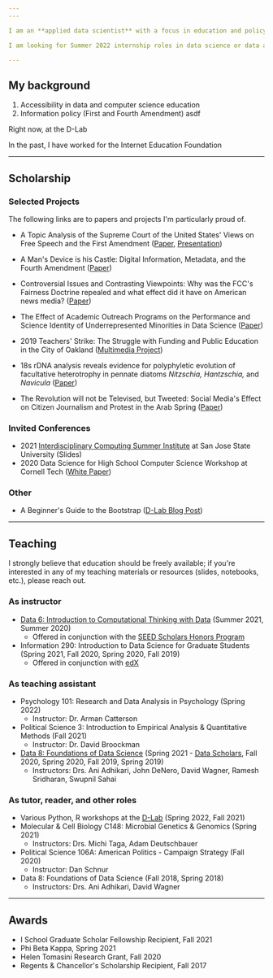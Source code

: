 ```yaml
---
---

I am an **applied data scientist** with a focus in education and policy. My background is in STEM education and law, and I graduated in 2021 with a B.S. in Microbial Biology and a B.A. in Media Studies, also from the University of California, Berkeley.

I am looking for Summer 2022 internship roles in data science or data analytics. If you think I'd be a good fit for your organization, you can reach out to me at **[castro(dot)ian(at)berkeley(dot)edu](mailto:castro.ian@berkeley.edu)** or through [Linkedin](https://www.linkedin.com/in/hans-k-castro/).

---
```

## My background

1. Accessibility in data and computer science education
1. Information policy (First and Fourth Amendment)
asdf

Right now, at the D-Lab

In the past, I have worked for the Internet Education Foundation

---

## Scholarship

### Selected Projects

The following links are to papers and projects I'm particularly proud of.

- A Topic Analysis of the Supreme Court of the United States' Views on Free Speech and the First Amendment ([Paper](https://drive.google.com/file/d/1WymAStgsM1_wx_AFZua8KMaoFoQmfeRl/view?usp=sharing), [Presentation](https://docs.google.com/presentation/d/1edgeqrSJxEVk_LvL2ZnKop5Zn4jvxjaRQuGCP9p8MRI/edit?usp=sharing))


- A Man's Device is his Castle: Digital Information, Metadata, and the Fourth Amendment ([Paper](https://drive.google.com/file/d/1IXcbLmydJD7hZr2xmphZnzlIA1jM1Tgw/view?usp=sharing))


- Controversial Issues and Contrasting Viewpoints: Why was the FCC's Fairness Doctrine repealed and what effect did it have on American news media? ([Paper](https://drive.google.com/file/d/1nDEE0Bm0Qv17hwP4HXQ2Ki7zWtDFrThn/view?usp=sharing))


- The Effect of Academic Outreach Programs on the Performance and Science Identity of Underrepresented Minorities in Data Science ([Paper](https://drive.google.com/file/d/1gQYgFNEnu1BDVYzI6PGFwZUjjX2cIKmE/view?usp=sharing))

- 2019 Teachers' Strike: The Struggle with Funding and Public Education in the City of Oakland ([Multimedia Project](https://castroian5.wixsite.com/oaklandteacherstrike))

- 18s rDNA analysis reveals evidence for polyphyletic evolution of facultative heterotrophy in pennate diatoms *Nitzschia, Hantzschia,* and *Navicula* ([Paper](https://drive.google.com/file/d/1votZNNwSESaX1QlWmGQOr6X8YYn6w7cR/view?usp=sharing))


- The Revolution will not be Televised, but Tweeted: Social Media's Effect on Citizen Journalism and Protest in the Arab Spring ([Paper](https://drive.google.com/file/d/1bpm4r5uyTsiyigHTqvnpco65wES5MBzN/view?usp=sharing))

### Invited Conferences

- 2021 [Interdisciplinary Computing Summer Institute](https://www.sjsu.edu/icsi/) at San Jose State University (Slides)
- 2020 Data Science for High School Computer Science Workshop at Cornell Tech ([White Paper](http://nebigdatahub.org/wp-content/uploads/2020/08/Data-Science-for-High-School-Computer-Science-Workshop.report.final3_.pdf))


### Other

- A Beginner's Guide to the Bootstrap ([D-Lab Blog Post](https://dlab.berkeley.edu/news/beginner%E2%80%99s-guide-bootstrap))


---
## Teaching

I strongly believe that education should be freely available; if you're interested in any of my teaching materials or resources (slides, notebooks, etc.), please reach out.

### As instructor

- [Data 6: Introduction to Computational Thinking with Data](http://data6.org/su21/) (Summer 2021, Summer 2020)
  - Offered in conjunction with the [SEED Scholars Honors Program](https://seedscholars.berkeley.edu/home)
- Information 290: Introduction to Data Science for Graduate Students (Spring 2021, Fall 2020, Spring 2020, Fall 2019)
  - Offered in conjunction with [edX](https://data.berkeley.edu/data-8x)

### As teaching assistant

- Psychology 101: Research and Data Analysis in Psychology (Spring 2022)
  - Instructor: Dr. Arman Catterson
- Political Science 3: Introduction to Empirical Analysis & Quantitative Methods (Fall 2021)
  - Instructor: Dr. David Broockman
- [Data 8: Foundations of Data Science](http://data8.org/) (Spring 2021 - [Data Scholars](https://data.berkeley.edu/academics/resources/data-scholars), Fall 2020, Spring 2020, Fall 2019, Spring 2019)
  - Instructors: Drs. Ani Adhikari, John DeNero, David Wagner, Ramesh Sridharan, Swupnil Sahai

### As tutor, reader, and other roles

- Various Python, R workshops at the [D-Lab](https://dlab.berkeley.edu/events/all-events) (Spring 2022, Fall 2021)
- Molecular & Cell Biology C148: Microbial Genetics & Genomics (Spring 2021)
  - Instructors: Drs. Michi Taga, Adam Deutschbauer
- Political Science 106A: American Politics - Campaign Strategy (Fall 2020)
  - Instructor: Dan Schnur
- Data 8: Foundations of Data Science (Fall 2018, Spring 2018)
  - Instructors: Drs. Ani Adhikari, David Wagner

---

## Awards
- I School Graduate Scholar Fellowship Recipient, Fall 2021
- Phi Beta Kappa, Spring 2021
- Helen Tomasini Research Grant, Fall 2020
- Regents & Chancellor's Scholarship Recipient, Fall 2017
